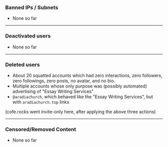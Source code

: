 ### Banned IPs / Subnets

- None so far

---

### Deactivated users

- None so far

---

### Deleted users

- About 20 squatted accounts which had zero interactions, zero followers, zero followings, zero posts, no avatar, and no bio.
- Multiple accounts whose only purpose was (possibly automated) advertising of "Essay Writing Services"
- `@aradiachurch`, which behaved like the "Essay Writing Services", but with `aradiachurch.top` links

(cofe.rocks went invite-only here, after applying the above three actions)

---

### Censored/Removed Content

- None so far

